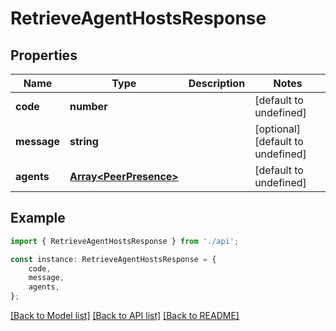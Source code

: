 # RetrieveAgentHostsResponse


## Properties

Name | Type | Description | Notes
------------ | ------------- | ------------- | -------------
**code** | **number** |  | [default to undefined]
**message** | **string** |  | [optional] [default to undefined]
**agents** | [**Array&lt;PeerPresence&gt;**](PeerPresence.md) |  | [default to undefined]

## Example

```typescript
import { RetrieveAgentHostsResponse } from './api';

const instance: RetrieveAgentHostsResponse = {
    code,
    message,
    agents,
};
```

[[Back to Model list]](../README.md#documentation-for-models) [[Back to API list]](../README.md#documentation-for-api-endpoints) [[Back to README]](../README.md)
